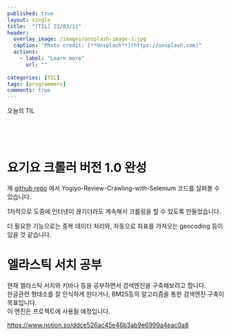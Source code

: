 ```yaml
---
published: true
layout: single
title:  "[TIL] 21/03/11"
header:
  overlay_image: /images/unsplash-image-1.jpg
  caption: "Photo credit: [**Unsplash**](https://unsplash.com)"
  actions:
    - label: "Learn more"
      url: ""
      
categories: [TIL]
tags: [programmers]
comments: true
---
```


오늘의 TIL

&nbsp;

&nbsp;

# 요기요 크롤러 버전 1.0 완성 

제 [github repo](https://github.com/ariels1996?tab=repositories)
에서 Yogiyo-Review-Crawling-with-Selenium 코드를 살펴볼 수 있습니다. 

1차적으로 도중에 인터넷이 끊기더라도 계속해서 크롤링을 할 수 있도록 만들었습니다. 

더 필요한 기능으로는 중복 데이터 처리와, 자동으로 좌표를 가져오는 geocoding 등이 있을 것 같습니다. 

# 엘라스틱 서치 공부 
현재 엘라스틱 서치와 키바나 등을 공부하면서 검색엔진을 구축해보려고 합니다.  
한글관련 형태소를 잘 인식하게 한다거나, BM25등의 알고리즘을 통한 검색엔진 구축이 목표입니다.   
이 엔진은 프로젝트에 사용될 예정입니다. 

https://www.notion.so/ddce526ac45e46b3ab9e6999a4eac0a8
